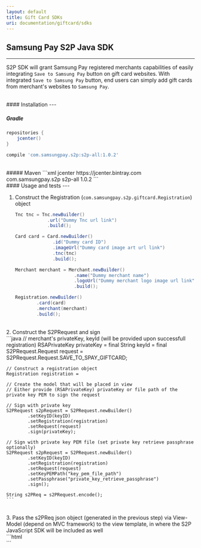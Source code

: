 ```yaml
---
layout: default
title: Gift Card SDKs
uri: documentation/giftcard/sdks
---
```


## Samsung Pay S2P Java SDK
---
S2P SDK will grant Samsung Pay registered merchants capabilities of easily integrating `Save to Samsung Pay` button on gift card websites. With integrated `Save to Samsung Pay` button, end users can simply add gift cards from merchant's websites to `Samsung Pay`.

<br>
#### Installation
---

##### Gradle
```gradle
repositories {
    jcenter()
}

compile 'com.samsungpay.s2p:s2p-all:1.0.2'
```

<br>
##### Maven
```xml
<repositories>
    <repository>
        <id>jcenter</id>
        <url>https://jcenter.bintray.com</url>
    </repository>
</repositories>

<dependency>
  <groupId>com.samsungpay.s2p</groupId>
  <artifactId>s2p-all</artifactId>
  <version>1.0.2</version>
</dependency>
```

<br>
#### Usage and tests
---

1. Construct the Registration (`com.samsungpay.s2p.giftcard.Registration`) object

    ```java
    Tnc tnc = Tnc.newBuilder()
                .url("Dummy Tnc url link")
                .build();

    Card card = Card.newBuilder()
                  .id("Dummy card ID")
                  .imageUrl("Dummy card image art url link")
                  .tnc(tnc)
                  .build();

    Merchant merchant = Merchant.newBuilder()
                          .name("Dummy merchant name")
                          .logoUrl("Dummy merchant logo image url link")
                          .build();

    Registration.newBuilder()
            .card(card)
            .merchant(merchant)
            .build();
    ```
<br>
2. Construct the S2PRequest and sign
<br>
    ```java
    // merchant's privateKey, keyId (will be provided upon successfull registration)
    RSAPrivateKey privateKey =
    final String keyId =
    final S2PRequest.Request request = S2PRequest.Request.SAVE_TO_SPAY_GIFTCARD;

    // Construct a registration object
    Registration registration =

    // Create the model that will be placed in view
    // Either provide (RSAPrivateKey) privateKey or file path of the private key PEM to sign the request

    // Sign with private key
    S2PRequest s2pRequest = S2PRequest.newBuilder()
            .setKeyID(keyID)
            .setRegistration(registration)
            .setRequest(request)
            .sign(privateKey);

    // Sign with private key PEM file (set private key retrieve passphrase optionally)
    S2PRequest s2pRequest = S2PRequest.newBuilder()
            .setKeyID(keyID)
            .setRegistration(registration)
            .setRequest(request)
            .setKeyPEMPath("key_pem_file_path")
            .setPassphrase("private_key_retrieve_passphrase")
            .sign();

    String s2PReq = s2PRequest.encode();
    ```
<br>
3. Pass the s2PReq json object (generated in the previous step) via View-Model (depend on MVC framework) to the view template, in where the S2P JavaScript SDK will be included as well
<br>
    ```html
    <div id="S2P-root" s2p-req="{S2PReq}"></div>
    <script src="https://libs.samsungpay.com/s2pjs/1.0.0/s2p.min.js"></script>
    ```
